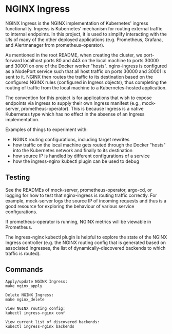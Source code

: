 # NGINX Ingress
NGINX Ingress is the NGINX implementation of Kubernetes' ingress functionality. Ingress is Kubernetes' mechanism for routing external traffic to internal endpoints. In this project, it is used to simplify interacting with the UIs of many of the other deployed applications (e.g. Prometheus, Grafana, and Alertmanager from prometheus-operator).

As mentioned in the root README, when creating the cluster, we port-forward localhost ports 80 and 443 on the local machine to ports 30000 and 30001 on one of the Docker worker "hosts". nginx-ingress is configured as a NodePort service such that all host traffic on ports 30000 and 30001 is sent to it. NGINX then routes the traffic to its destination based on the configured NGINX rules (configured in Ingress objects), thus completing the routing of traffic from the local machine to a Kubernetes-hosted application.

The convention for this project is for applications that wish to expose endpoints via ingress to supply their own Ingress manifest (e.g., mock-server, prometheus-operator). This is because Ingress is a native Kubernetes type which has no effect in the absense of an Ingress implementation.

Examples of things to experiment with:

- NGINX routing configurations, including target rewrites
- how traffic on the local machine gets routed through the Docker "hosts" into the Kubernetes network and finally to its destination
- how source IP is handled by different configurations of a service
- how the ingress-nginx kubectl plugin can be used to debug

## Testing
See the READMEs of mock-server, prometheus-operator, argo-cd, or logging for how to test that nginx-ingress is routing traffic correctly. For example, mock-server logs the source IP of incoming requests and thus is a good resource for exploring the behaviour of various service configurations.

If prometheus-operator is running, NGINX metrics will be viewable in Prometheus.

The ingress-nginx kubectl plugin is helpful to explore the state of the NGINX Ingress controller (e.g. the NGINX routing config that is generated based on associated Ingresses, the list of dynamically-discovered backends to which traffic is routed).

## Commands
```
Apply/update NGINX Ingress:
make nginx_apply

Delete NGINX Ingress:
make nginx_delete

View NGINX routing config:
kubectl ingress-nginx conf

View current list of discovered backends:
kubectl ingress-nginx backends
```
